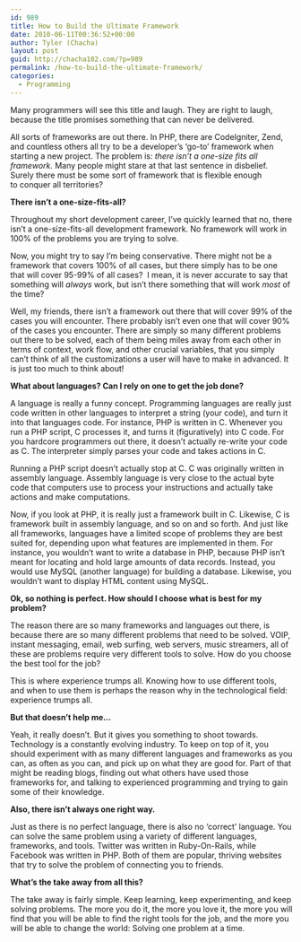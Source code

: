 ```yaml
---
id: 989
title: How to Build the Ultimate Framework
date: 2010-06-11T00:36:52+00:00
author: Tyler (Chacha)
layout: post
guid: http://chacha102.com/?p=989
permalink: /how-to-build-the-ultimate-framework/
categories:
  - Programming
---
```

Many programmers will see this title and laugh. They are right to laugh, because the title promises something that can never be delivered.

All sorts of frameworks are out there. In PHP, there are CodeIgniter, Zend, and countless others all try to be a developer&#8217;s &#8216;go-to&#8217; framework when starting a new project. The problem is: _there isn&#8217;t a one-size fits all framework._ Many people might stare at that last sentence in disbelief. Surely there must be some sort of framework that is flexible enough to conquer all territories?

**There isn&#8217;t a one-size-fits-all?**

Throughout my short development career, I&#8217;ve quickly learned that no, there isn&#8217;t a one-size-fits-all development framework. No framework will work in 100% of the problems you are trying to solve.

Now, you might try to say I&#8217;m being conservative. There might not be a framework that covers 100% of all cases, but there simply has to be one that will cover 95-99% of all cases?  I mean, it is never accurate to say that something will _always_ work, but isn&#8217;t there something that will work _most_ of the time?

Well, my friends, there isn&#8217;t a framework out there that will cover 99% of the cases you will encounter. There probably isn&#8217;t even one that will cover 90% of the cases you encounter. There are simply so many different problems out there to be solved, each of them being miles away from each other in terms of context, work flow, and other crucial variables, that you simply can&#8217;t think of all the customizations a user will have to make in advanced. It is just too much to think about!

**What about languages? Can I rely on one to get the job done?**

A language is really a funny concept. Programming languages are really just code written in other languages to interpret a string (your code), and turn it into that languages code. For instance, PHP is written in C. Whenever you run a PHP script, C processes it, and turns it (figuratively) into C code. For you hardcore programmers out there, it doesn&#8217;t actually re-write your code as C. The interpreter simply parses your code and takes actions in C.

Running a PHP script doesn&#8217;t actually stop at C. C was originally written in assembly language. Assembly language is very close to the actual byte code that computers use to process your instructions and actually take actions and make computations.

Now, if you look at PHP, it is really just a framework built in C. Likewise, C is framework built in assembly language, and so on and so forth. And just like all frameworks, languages have a limited scope of problems they are best suited for, depending upon what features are implemented in them. For instance, you wouldn&#8217;t want to write a database in PHP, because PHP isn&#8217;t meant for locating and hold large amounts of data records. Instead, you would use MySQL (another language) for building a database. Likewise, you wouldn&#8217;t want to display HTML content using MySQL.

**Ok, so nothing is perfect. How should I choose what is best for my problem?**

The reason there are so many frameworks and languages out there, is because there are so many different problems that need to be solved. VOIP, instant messaging, email, web surfing, web servers, music streamers, all of these are problems require very different tools to solve. How do you choose the best tool for the job?

This is where experience trumps all. Knowing how to use different tools, and when to use them is perhaps the reason why in the technological field: experience trumps all.

**But that doesn&#8217;t help me&#8230;**

Yeah, it really doesn&#8217;t. But it gives you something to shoot towards. Technology is a constantly evolving industry. To keep on top of it, you should experiment with as many different languages and frameworks as you can, as often as you can, and pick up on what they are good for. Part of that might be reading blogs, finding out what others have used those frameworks for, and talking to experienced programming and trying to gain some of their knowledge.

**Also, there isn&#8217;t always one right way.**

Just as there is no perfect language, there is also no &#8216;correct&#8217; language. You can solve the same problem using a variety of different languages, frameworks, and tools. Twitter was written in Ruby-On-Rails, while Facebook was written in PHP. Both of them are popular, thriving websites that try to solve the problem of connecting you to friends.

**What&#8217;s the take away from all this?**

The take away is fairly simple. Keep learning, keep experimenting, and keep solving problems. The more you do it, the more you love it, the more you will find that you will be able to find the right tools for the job, and the more you will be able to change the world: Solving one problem at a time.